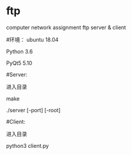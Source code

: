 # ftp
computer network assignment    ftp server &amp; client

#环境：
ubuntu 18.04

Python 3.6

PyQt5 5.10

#Server:

进入目录

make

./server [-port] [-root]

#Client:

进入目录

python3 client.py


